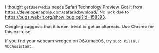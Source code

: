 I thought `getUserMedia` needs Safari Technology Preview. Got it from https://developer.apple.com/safari/download/. No luck due to https://bugs.webkit.org/show_bug.cgi?id=158393.

Googling suggests that it is non-trivial to get an alternate. Use Chrome for this exercise.

If you find your webcam wedged on OSX/macOS, try `sudo killall VDCAssistant`.
